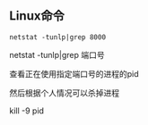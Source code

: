 ## Linux命令

```
netstat -tunlp|grep 8000
```

netstat -tunlp|grep 端口号

查看正在使用指定端口号的进程的pid

然后根据个人情况可以杀掉进程

kill -9 pid